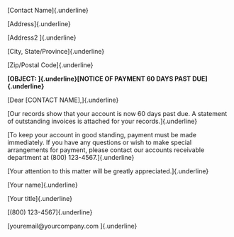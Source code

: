 [Contact Name]{.underline}

[Address]{.underline}

[Address2 ]{.underline}

[City, State/Province]{.underline}

[Zip/Postal Code]{.underline}

**[OBJECT: ]{.underline}[NOTICE OF PAYMENT 60 DAYS PAST
DUE]{.underline}**

[Dear \[CONTACT NAME\],]{.underline}

[Our records show that your account is now 60 days past due. A statement
of outstanding invoices is attached for your records.]{.underline}

[To keep your account in good standing, payment must be made
immediately. If you have any questions or wish to make special
arrangements for payment, please contact our accounts receivable
department at (800) 123-4567.]{.underline}

[Your attention to this matter will be greatly appreciated.]{.underline}

[Your name]{.underline}

[Your title]{.underline}

[(800) 123-4567]{.underline}

[youremail\@yourcompany.com ]{.underline}
